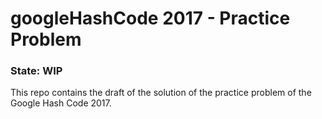 # googleHashCode 2017 - Practice Problem

### State: WIP

This repo contains the draft of the solution of the practice problem of the Google Hash Code 2017.
